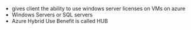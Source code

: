 - gives client the ability to use windows server licenses on VMs on azure
- Windows Servers or SQL servers
- Azure Hybrid Use Benefit is called HUB